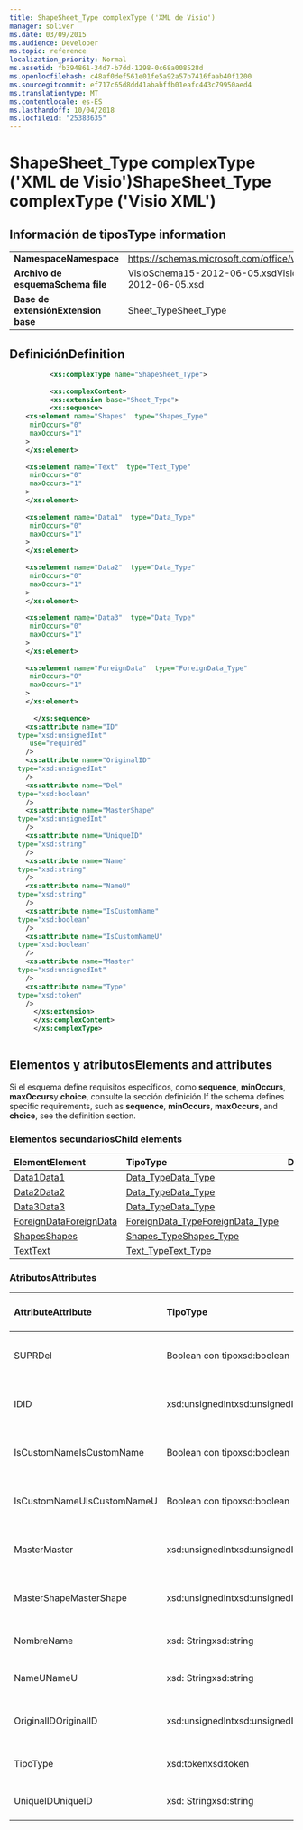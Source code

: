```yaml
---
title: ShapeSheet_Type complexType ('XML de Visio')
manager: soliver
ms.date: 03/09/2015
ms.audience: Developer
ms.topic: reference
localization_priority: Normal
ms.assetid: fb394861-34d7-b7dd-1298-0c68a008528d
ms.openlocfilehash: c48af0def561e01fe5a92a57b7416faab40f1200
ms.sourcegitcommit: ef717c65d8dd41ababffb01eafc443c79950aed4
ms.translationtype: MT
ms.contentlocale: es-ES
ms.lasthandoff: 10/04/2018
ms.locfileid: "25383635"
---
```

# <a name="shapesheettype-complextype-visio-xml"></a><span data-ttu-id="17414-102">ShapeSheet_Type complexType ('XML de Visio')</span><span class="sxs-lookup"><span data-stu-id="17414-102">ShapeSheet_Type complexType ('Visio XML')</span></span>

## <a name="type-information"></a><span data-ttu-id="17414-103">Información de tipos</span><span class="sxs-lookup"><span data-stu-id="17414-103">Type information</span></span>

|||
|:-----|:-----|
|<span data-ttu-id="17414-104">**Namespace**</span><span class="sxs-lookup"><span data-stu-id="17414-104">**Namespace**</span></span> <br/> |https://schemas.microsoft.com/office/visio/2011/1/core  <br/> |
|<span data-ttu-id="17414-105">**Archivo de esquema**</span><span class="sxs-lookup"><span data-stu-id="17414-105">**Schema file**</span></span> <br/> |<span data-ttu-id="17414-106">VisioSchema15-2012-06-05.xsd</span><span class="sxs-lookup"><span data-stu-id="17414-106">VisioSchema15-2012-06-05.xsd</span></span>  <br/> |
|<span data-ttu-id="17414-107">**Base de extensión**</span><span class="sxs-lookup"><span data-stu-id="17414-107">**Extension base**</span></span> <br/> |<span data-ttu-id="17414-108">Sheet_Type</span><span class="sxs-lookup"><span data-stu-id="17414-108">Sheet_Type</span></span>  <br/> |
   
## <a name="definition"></a><span data-ttu-id="17414-109">Definición</span><span class="sxs-lookup"><span data-stu-id="17414-109">Definition</span></span>

```XML
          <xs:complexType name="ShapeSheet_Type">
          
          <xs:complexContent>
          <xs:extension base="Sheet_Type">
          <xs:sequence>
    <xs:element name="Shapes"  type="Shapes_Type"
     minOccurs="0"
     maxOccurs="1"
    >
    </xs:element>
    
    <xs:element name="Text"  type="Text_Type"
     minOccurs="0"
     maxOccurs="1"
    >
    </xs:element>
    
    <xs:element name="Data1"  type="Data_Type"
     minOccurs="0"
     maxOccurs="1"
    >
    </xs:element>
    
    <xs:element name="Data2"  type="Data_Type"
     minOccurs="0"
     maxOccurs="1"
    >
    </xs:element>
    
    <xs:element name="Data3"  type="Data_Type"
     minOccurs="0"
     maxOccurs="1"
    >
    </xs:element>
    
    <xs:element name="ForeignData"  type="ForeignData_Type"
     minOccurs="0"
     maxOccurs="1"
    >
    </xs:element>
    
      </xs:sequence>
    <xs:attribute name="ID"
  type="xsd:unsignedInt"
     use="required"
    />
    <xs:attribute name="OriginalID"
  type="xsd:unsignedInt"
    />
    <xs:attribute name="Del"
  type="xsd:boolean"
    />
    <xs:attribute name="MasterShape"
  type="xsd:unsignedInt"
    />
    <xs:attribute name="UniqueID"
  type="xsd:string"
    />
    <xs:attribute name="Name"
  type="xsd:string"
    />
    <xs:attribute name="NameU"
  type="xsd:string"
    />
    <xs:attribute name="IsCustomName"
  type="xsd:boolean"
    />
    <xs:attribute name="IsCustomNameU"
  type="xsd:boolean"
    />
    <xs:attribute name="Master"
  type="xsd:unsignedInt"
    />
    <xs:attribute name="Type"
  type="xsd:token"
    />
      </xs:extension>
      </xs:complexContent>
      </xs:complexType>
      
```

## <a name="elements-and-attributes"></a><span data-ttu-id="17414-110">Elementos y atributos</span><span class="sxs-lookup"><span data-stu-id="17414-110">Elements and attributes</span></span>

<span data-ttu-id="17414-111">Si el esquema define requisitos específicos, como **sequence**, **minOccurs**, **maxOccurs**y **choice**, consulte la sección definición.</span><span class="sxs-lookup"><span data-stu-id="17414-111">If the schema defines specific requirements, such as **sequence**, **minOccurs**, **maxOccurs**, and **choice**, see the definition section.</span></span> 
  
### <a name="child-elements"></a><span data-ttu-id="17414-112">Elementos secundarios</span><span class="sxs-lookup"><span data-stu-id="17414-112">Child elements</span></span>

|<span data-ttu-id="17414-113">**Element**</span><span class="sxs-lookup"><span data-stu-id="17414-113">**Element**</span></span>|<span data-ttu-id="17414-114">**Tipo**</span><span class="sxs-lookup"><span data-stu-id="17414-114">**Type**</span></span>|<span data-ttu-id="17414-115">**Descripción**</span><span class="sxs-lookup"><span data-stu-id="17414-115">**Description**</span></span>|
|:-----|:-----|:-----|
|[<span data-ttu-id="17414-116">Data1</span><span class="sxs-lookup"><span data-stu-id="17414-116">Data1</span></span>](data1-element-shapesheet_type-complextypevisio-xml.md) <br/> |[<span data-ttu-id="17414-117">Data_Type</span><span class="sxs-lookup"><span data-stu-id="17414-117">Data_Type</span></span>](data_type-complextypevisio-xml.md) <br/> ||
|[<span data-ttu-id="17414-118">Data2</span><span class="sxs-lookup"><span data-stu-id="17414-118">Data2</span></span>](data2-element-shapesheet_type-complextypevisio-xml.md) <br/> |[<span data-ttu-id="17414-119">Data_Type</span><span class="sxs-lookup"><span data-stu-id="17414-119">Data_Type</span></span>](data_type-complextypevisio-xml.md) <br/> ||
|[<span data-ttu-id="17414-120">Data3</span><span class="sxs-lookup"><span data-stu-id="17414-120">Data3</span></span>](data3-element-shapesheet_type-complextypevisio-xml.md) <br/> |[<span data-ttu-id="17414-121">Data_Type</span><span class="sxs-lookup"><span data-stu-id="17414-121">Data_Type</span></span>](data_type-complextypevisio-xml.md) <br/> ||
|[<span data-ttu-id="17414-122">ForeignData</span><span class="sxs-lookup"><span data-stu-id="17414-122">ForeignData</span></span>](foreigndata-element-shapesheet_type-complextypevisio-xml.md) <br/> |[<span data-ttu-id="17414-123">ForeignData_Type</span><span class="sxs-lookup"><span data-stu-id="17414-123">ForeignData_Type</span></span>](foreigndata_type-complextypevisio-xml.md) <br/> ||
|[<span data-ttu-id="17414-124">Shapes</span><span class="sxs-lookup"><span data-stu-id="17414-124">Shapes</span></span>](shapes-element-shapesheet_type-complextypevisio-xml.md) <br/> |[<span data-ttu-id="17414-125">Shapes_Type</span><span class="sxs-lookup"><span data-stu-id="17414-125">Shapes_Type</span></span>](shapes_type-complextypevisio-xml.md) <br/> ||
|[<span data-ttu-id="17414-126">Text</span><span class="sxs-lookup"><span data-stu-id="17414-126">Text</span></span>](text-element-shapesheet_type-complextypevisio-xml.md) <br/> |[<span data-ttu-id="17414-127">Text_Type</span><span class="sxs-lookup"><span data-stu-id="17414-127">Text_Type</span></span>](text_type-complextypevisio-xml.md) <br/> ||
   
### <a name="attributes"></a><span data-ttu-id="17414-128">Atributos</span><span class="sxs-lookup"><span data-stu-id="17414-128">Attributes</span></span>

|<span data-ttu-id="17414-129">**Attribute**</span><span class="sxs-lookup"><span data-stu-id="17414-129">**Attribute**</span></span>|<span data-ttu-id="17414-130">**Tipo**</span><span class="sxs-lookup"><span data-stu-id="17414-130">**Type**</span></span>|<span data-ttu-id="17414-131">**Obligatorio**</span><span class="sxs-lookup"><span data-stu-id="17414-131">**Required**</span></span>|<span data-ttu-id="17414-132">**Descripción**</span><span class="sxs-lookup"><span data-stu-id="17414-132">**Description**</span></span>|<span data-ttu-id="17414-133">**Valores posibles**</span><span class="sxs-lookup"><span data-stu-id="17414-133">**Possible values**</span></span>|
|:-----|:-----|:-----|:-----|:-----|
|<span data-ttu-id="17414-134">SUPR</span><span class="sxs-lookup"><span data-stu-id="17414-134">Del</span></span>  <br/> |<span data-ttu-id="17414-135">Boolean con tipo</span><span class="sxs-lookup"><span data-stu-id="17414-135">xsd:boolean</span></span>  <br/> |<span data-ttu-id="17414-136">opcional</span><span class="sxs-lookup"><span data-stu-id="17414-136">optional</span></span>  <br/> ||<span data-ttu-id="17414-137">Valores del tipo Boolean con tipo.</span><span class="sxs-lookup"><span data-stu-id="17414-137">Values of the xsd:boolean type.</span></span>  <br/> |
|<span data-ttu-id="17414-138">ID</span><span class="sxs-lookup"><span data-stu-id="17414-138">ID</span></span>  <br/> |<span data-ttu-id="17414-139">xsd:unsignedInt</span><span class="sxs-lookup"><span data-stu-id="17414-139">xsd:unsignedInt</span></span>  <br/> |<span data-ttu-id="17414-140">necesario</span><span class="sxs-lookup"><span data-stu-id="17414-140">required</span></span>  <br/> ||<span data-ttu-id="17414-141">Valores del tipo xsd:unsignedInt.</span><span class="sxs-lookup"><span data-stu-id="17414-141">Values of the xsd:unsignedInt type.</span></span>  <br/> |
|<span data-ttu-id="17414-142">IsCustomName</span><span class="sxs-lookup"><span data-stu-id="17414-142">IsCustomName</span></span>  <br/> |<span data-ttu-id="17414-143">Boolean con tipo</span><span class="sxs-lookup"><span data-stu-id="17414-143">xsd:boolean</span></span>  <br/> |<span data-ttu-id="17414-144">opcional</span><span class="sxs-lookup"><span data-stu-id="17414-144">optional</span></span>  <br/> ||<span data-ttu-id="17414-145">Valores del tipo Boolean con tipo.</span><span class="sxs-lookup"><span data-stu-id="17414-145">Values of the xsd:boolean type.</span></span>  <br/> |
|<span data-ttu-id="17414-146">IsCustomNameU</span><span class="sxs-lookup"><span data-stu-id="17414-146">IsCustomNameU</span></span>  <br/> |<span data-ttu-id="17414-147">Boolean con tipo</span><span class="sxs-lookup"><span data-stu-id="17414-147">xsd:boolean</span></span>  <br/> |<span data-ttu-id="17414-148">opcional</span><span class="sxs-lookup"><span data-stu-id="17414-148">optional</span></span>  <br/> ||<span data-ttu-id="17414-149">Valores del tipo Boolean con tipo.</span><span class="sxs-lookup"><span data-stu-id="17414-149">Values of the xsd:boolean type.</span></span>  <br/> |
|<span data-ttu-id="17414-150">Master</span><span class="sxs-lookup"><span data-stu-id="17414-150">Master</span></span>  <br/> |<span data-ttu-id="17414-151">xsd:unsignedInt</span><span class="sxs-lookup"><span data-stu-id="17414-151">xsd:unsignedInt</span></span>  <br/> |<span data-ttu-id="17414-152">opcional</span><span class="sxs-lookup"><span data-stu-id="17414-152">optional</span></span>  <br/> ||<span data-ttu-id="17414-153">Valores del tipo xsd:unsignedInt.</span><span class="sxs-lookup"><span data-stu-id="17414-153">Values of the xsd:unsignedInt type.</span></span>  <br/> |
|<span data-ttu-id="17414-154">MasterShape</span><span class="sxs-lookup"><span data-stu-id="17414-154">MasterShape</span></span>  <br/> |<span data-ttu-id="17414-155">xsd:unsignedInt</span><span class="sxs-lookup"><span data-stu-id="17414-155">xsd:unsignedInt</span></span>  <br/> |<span data-ttu-id="17414-156">opcional</span><span class="sxs-lookup"><span data-stu-id="17414-156">optional</span></span>  <br/> ||<span data-ttu-id="17414-157">Valores del tipo xsd:unsignedInt.</span><span class="sxs-lookup"><span data-stu-id="17414-157">Values of the xsd:unsignedInt type.</span></span>  <br/> |
|<span data-ttu-id="17414-158">Nombre</span><span class="sxs-lookup"><span data-stu-id="17414-158">Name</span></span>  <br/> |<span data-ttu-id="17414-159">xsd: String</span><span class="sxs-lookup"><span data-stu-id="17414-159">xsd:string</span></span>  <br/> |<span data-ttu-id="17414-160">opcional</span><span class="sxs-lookup"><span data-stu-id="17414-160">optional</span></span>  <br/> ||<span data-ttu-id="17414-161">Valores del tipo XSD: String.</span><span class="sxs-lookup"><span data-stu-id="17414-161">Values of the xsd:string type.</span></span>  <br/> |
|<span data-ttu-id="17414-162">NameU</span><span class="sxs-lookup"><span data-stu-id="17414-162">NameU</span></span>  <br/> |<span data-ttu-id="17414-163">xsd: String</span><span class="sxs-lookup"><span data-stu-id="17414-163">xsd:string</span></span>  <br/> |<span data-ttu-id="17414-164">opcional</span><span class="sxs-lookup"><span data-stu-id="17414-164">optional</span></span>  <br/> ||<span data-ttu-id="17414-165">Valores del tipo XSD: String.</span><span class="sxs-lookup"><span data-stu-id="17414-165">Values of the xsd:string type.</span></span>  <br/> |
|<span data-ttu-id="17414-166">OriginalID</span><span class="sxs-lookup"><span data-stu-id="17414-166">OriginalID</span></span>  <br/> |<span data-ttu-id="17414-167">xsd:unsignedInt</span><span class="sxs-lookup"><span data-stu-id="17414-167">xsd:unsignedInt</span></span>  <br/> |<span data-ttu-id="17414-168">opcional</span><span class="sxs-lookup"><span data-stu-id="17414-168">optional</span></span>  <br/> ||<span data-ttu-id="17414-169">Valores del tipo xsd:unsignedInt.</span><span class="sxs-lookup"><span data-stu-id="17414-169">Values of the xsd:unsignedInt type.</span></span>  <br/> |
|<span data-ttu-id="17414-170">Tipo</span><span class="sxs-lookup"><span data-stu-id="17414-170">Type</span></span>  <br/> |<span data-ttu-id="17414-171">xsd:token</span><span class="sxs-lookup"><span data-stu-id="17414-171">xsd:token</span></span>  <br/> |<span data-ttu-id="17414-172">opcional</span><span class="sxs-lookup"><span data-stu-id="17414-172">optional</span></span>  <br/> ||<span data-ttu-id="17414-173">Valores del tipo xsd:token.</span><span class="sxs-lookup"><span data-stu-id="17414-173">Values of the xsd:token type.</span></span>  <br/> |
|<span data-ttu-id="17414-174">UniqueID</span><span class="sxs-lookup"><span data-stu-id="17414-174">UniqueID</span></span>  <br/> |<span data-ttu-id="17414-175">xsd: String</span><span class="sxs-lookup"><span data-stu-id="17414-175">xsd:string</span></span>  <br/> |<span data-ttu-id="17414-176">opcional</span><span class="sxs-lookup"><span data-stu-id="17414-176">optional</span></span>  <br/> ||<span data-ttu-id="17414-177">Valores del tipo XSD: String.</span><span class="sxs-lookup"><span data-stu-id="17414-177">Values of the xsd:string type.</span></span>  <br/> |
   

